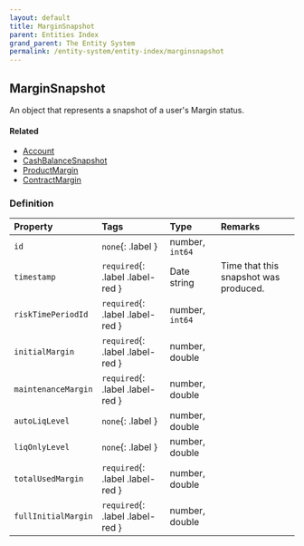 ```yaml
---
layout: default
title: MarginSnapshot
parent: Entities Index
grand_parent: The Entity System
permalink: /entity-system/entity-index/marginsnapshot
---
```


## MarginSnapshot
An object that represents a snapshot of a user's Margin status.

#### Related
- [Account]({{site.baseurl}}/entity-system/entity-index/account)
- [CashBalanceSnapshot]({{site.baseurl}}/entity-system/entity-index/cashbalancesnapshot)
- [ProductMargin]({{site.baseurl}}/entity-system/entity-index/productmargin)
- [ContractMargin]({{site.baseurl}}/entity-system/entity-index/contractmargin)

### Definition

| Property | Tags | Type | Remarks
|:---------|:-----|:-----|:-------
| `id` | `none`{: .label } | number, `int64` | 
| `timestamp` | `required`{: .label .label-red } | Date string | Time that this snapshot was produced.
| `riskTimePeriodId` | `required`{: .label .label-red } | number, `int64` | 
| `initialMargin` | `required`{: .label .label-red } | number, double | 
| `maintenanceMargin` | `required`{: .label .label-red } | number, double | 
| `autoLiqLevel` | `none`{: .label } | number, double | 
| `liqOnlyLevel` | `none`{: .label } | number, double | 
| `totalUsedMargin` | `required`{: .label .label-red } | number, double | 
| `fullInitialMargin` | `required`{: .label .label-red } | number, double | 